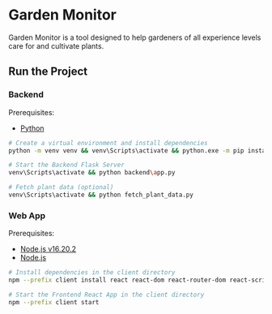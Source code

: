 # Garden Monitor

Garden Monitor is a tool designed to help gardeners of all experience levels care for and cultivate plants.

## Run the Project

### Backend

Prerequisites:
- [Python](https://www.python.org/)

```bash
# Create a virtual environment and install dependencies
python -m venv venv && venv\Scripts\activate && python.exe -m pip install --upgrade pip && pip install requests flask-cors

# Start the Backend Flask Server
venv\Scripts\activate && python backend\app.py

# Fetch plant data (optional)
venv\Scripts\activate && python fetch_plant_data.py
```

### Web App

Prerequisites:
- [Node.js v16.20.2](https://nodejs.org/en/download)
- [Node.js](https://nodejs.org)

```bash
# Install dependencies in the client directory
npm --prefix client install react react-dom react-router-dom react-scripts webpack@latest webpack-cli@latest

# Start the Frontend React App in the client directory
npm --prefix client start
```
